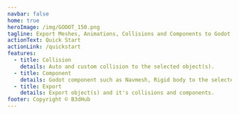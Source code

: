 ```yaml
---
navbar: false
home: true
heroImage: /img/GODOT_150.png
tagline: Export Meshes, Animations, Collisions and Components to Godot Engine.
actionText: Quick Start
actionLink: /quickstart
features:
  - title: Collision
    details: Auto and custom collision to the selected object(s).
  - title: Component
    details: Godot component such as Navmesh, Rigid body to the selected object(s).
  - title: Export
    details: Export object(s) and it's collisions and components.
footer: Copyright © B3dHub
---
```

